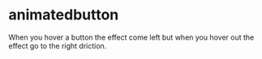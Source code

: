 # animatedbutton
When you hover a button the effect come left but when you hover out the effect go to the right driction.
